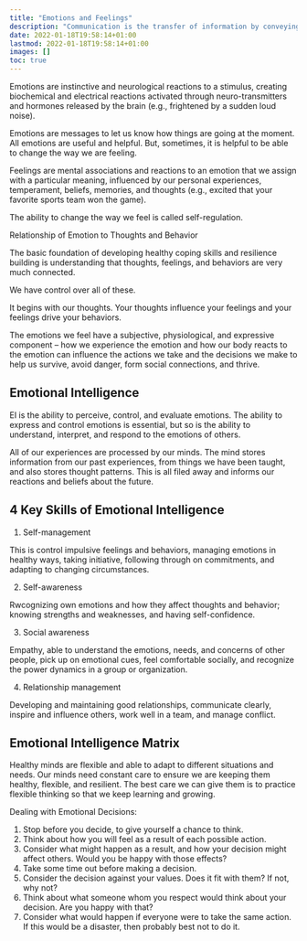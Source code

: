 ```yaml
---
title: "Emotions and Feelings"
description: "Communication is the transfer of information by conveying intended meaning to another entity through the use of mutually-understood means"
date: 2022-01-18T19:58:14+01:00
lastmod: 2022-01-18T19:58:14+01:00
images: []  
toc: true
---
```



Emotions are instinctive and neurological reactions to a stimulus, creating biochemical and electrical reactions activated through neuro-transmitters and hormones released by the brain (e.g., frightened by a sudden loud noise).

Emotions are messages to let us know how things are going at the moment. All emotions are useful and helpful. But, sometimes, it is helpful to be able to change the way we are feeling. 

Feelings are mental associations and reactions to an emotion that we assign with a particular meaning, influenced by our personal experiences, temperament, beliefs, memories, and thoughts (e.g., excited that your favorite sports team won the game).

The ability to change the way we feel is called self-regulation.


Relationship of Emotion to Thoughts and Behavior

The basic foundation of developing healthy coping skills and resilience building is understanding that thoughts, feelings, and behaviors are very much connected. 

We have control over all of these. 

It begins with our thoughts. Your thoughts influence your feelings and your feelings drive your behaviors.

The emotions we feel have a subjective, physiological, and expressive component – how we experience the emotion and how our body reacts to the emotion can influence the actions we take and the decisions we make to help us survive, avoid danger, form social connections, and thrive.



## Emotional Intelligence

EI is the ability to perceive, control, and evaluate emotions. The ability to express and control emotions is essential, but so is the ability to understand, interpret, and respond to the emotions of others.

All of our experiences are processed by our minds. The mind stores information from our past experiences, from things we have been taught, and also stores thought patterns. This is all filed away and informs our reactions and beliefs about the future.

## 4 Key Skills of Emotional Intelligence

1. Self-management

This is control impulsive feelings and behaviors, managing emotions in healthy ways, taking initiative, following through on commitments, and adapting to changing circumstances.

2. Self-awareness

Rwcognizing own emotions and how they affect thoughts and behavior; knowing strengths and weaknesses, and having self-confidence.

3. Social awareness

Empathy, able to understand the emotions, needs, and concerns of other people, pick up on emotional cues, feel comfortable socially, and recognize the power dynamics in a group or organization.


4. Relationship management

Developing and maintaining good relationships, communicate clearly, inspire and influence others, work well in a team, and manage conflict.


## Emotional Intelligence Matrix

Healthy minds are flexible and able to adapt to different situations and needs. Our minds need constant care to ensure we are keeping them healthy, flexible, and resilient. The best care we can give them is to practice flexible thinking so that we keep learning and growing.


Dealing with Emotional Decisions:

1. Stop before you decide, to give yourself a chance to think.
2. Think about how you will feel as a result of each possible action.
3. Consider what might happen as a result, and how your decision might affect others. Would you be happy with those effects?
4. Take some time out before making a decision.
5. Consider the decision against your values. Does it fit with them? If not, why not?
6. Think about what someone whom you respect would think about your decision. Are you happy with that?
7. Consider what would happen if everyone were to take the same action. If this would be a disaster, then probably best not to do it.


